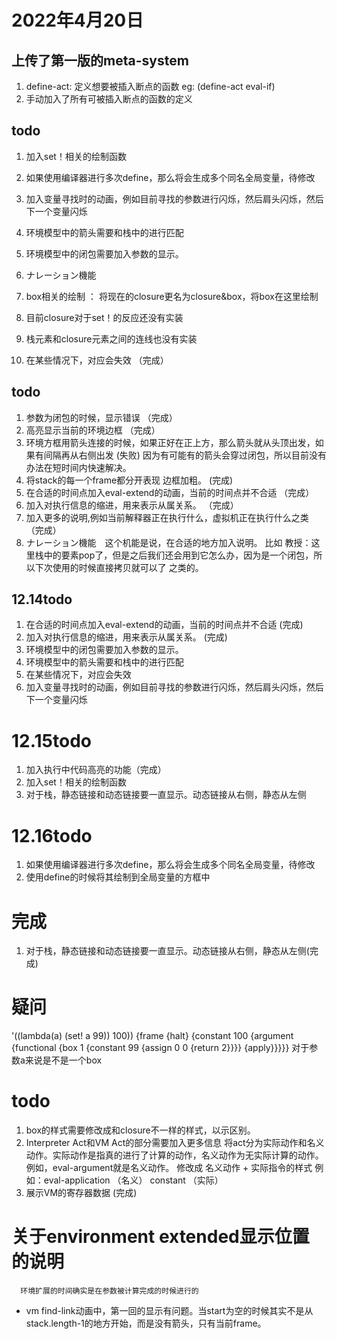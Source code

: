 # 2022年4月20日
## 上传了第一版的meta-system
1. define-act: 定义想要被插入断点的函数 eg: (define-act eval-if)
2. 手动加入了所有可被插入断点的函数的定义


## todo
1. 加入set！相关的绘制函数

1. 如果使用编译器进行多次define，那么将会生成多个同名全局变量，待修改
1. 加入变量寻找时的动画，例如目前寻找的参数进行闪烁，然后肩头闪烁，然后下一个变量闪烁

1. 环境模型中的箭头需要和栈中的进行匹配
1. 环境模型中的闭包需要加入参数的显示。
1. ナレーション機能
1. box相关的绘制 ： 将现在的closure更名为closure&box，将box在这里绘制
1. 目前closure对于set！的反应还没有实装
1. 栈元素和closure元素之间的连线也没有实装
1. 在某些情况下，对应会失效 （完成）


## todo
1. 参数为闭包的时候，显示错误 （完成）
2. 高亮显示当前的环境边框 （完成）
3. 环境方框用箭头连接的时候，如果正好在正上方，那么箭头就从头顶出发，如果有间隔再从右侧出发 (失败)
      因为有可能有的箭头会穿过闭包，所以目前没有办法在短时间内快速解决。
4. 将stack的每一个frame都分开表现 边框加粗。 (完成)
5. 在合适的时间点加入eval-extend的动画，当前的时间点并不合适 （完成）
6. 加入对执行信息的缩进，用来表示从属关系。 （完成）
7. 加入更多的说明,例如当前解释器正在执行什么，虚拟机正在执行什么之类 （完成）
8. ナレーション機能　这个机能是说，在合适的地方加入说明。
      比如 教授：这里栈中的要素pop了，但是之后我们还会用到它怎么办，因为是一个闭包，所以下次使用的时候直接拷贝就可以了 之类的。



## 12.14todo
1. 在合适的时间点加入eval-extend的动画，当前的时间点并不合适 (完成)
2. 加入对执行信息的缩进，用来表示从属关系。 (完成)
3. 环境模型中的闭包需要加入参数的显示。
4. 环境模型中的箭头需要和栈中的进行匹配
5. 在某些情况下，对应会失效
6. 加入变量寻找时的动画，例如目前寻找的参数进行闪烁，然后肩头闪烁，然后下一个变量闪烁

# 12.15todo
1. 加入执行中代码高亮的功能（完成）
2. 加入set！相关的绘制函数
3. 对于栈，静态链接和动态链接要一直显示。动态链接从右侧，静态从左侧


# 12.16todo
1. 如果使用编译器进行多次define，那么将会生成多个同名全局变量，待修改
1. 使用define的时候将其绘制到全局变量的方框中


# 完成

1. 对于栈，静态链接和动态链接要一直显示。动态链接从右侧，静态从左侧(完成)



# 疑问

'((lambda(a) (set! a 99)) 100))
{frame
 {halt}
 {constant
  100
  {argument {functional {box 1 {constant 99 {assign 0 0 {return 2}}}} {apply}}}}}
对于参数a来说是不是一个box





# todo
1. box的样式需要修改成和closure不一样的样式，以示区别。
1. Interpreter Act和VM Act的部分需要加入更多信息
      将act分为实际动作和名义动作。实际动作是指真的进行了计算的动作，名义动作为无实际计算的动作。例如，eval-argument就是名义动作。
      修改成 名义动作 + 实际指令的样式
            例如：eval-application （名义）
                    constant （实际）
1. 展示VM的寄存器数据 (完成)


# 关于environment extended显示位置的说明
      环境扩展的时间确实是在参数被计算完成的时候进行的



* vm find-link动画中，第一回的显示有问题。当start为空的时候其实不是从stack.length-1的地方开始，而是没有箭头，只有当前frame。
